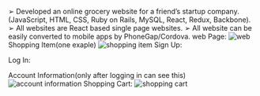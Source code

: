 ➢	Developed an online grocery website for a friend’s startup company. (JavaScript, HTML, CSS, Ruby on Rails, MySQL, React, Redux, Backbone).
➢	All websites are React based single page websites.
➢	All website can be easily converted to mobile apps by PhoneGap/Cordova.
web Page:
![web](https://user-images.githubusercontent.com/29580346/42491839-57450f16-83cb-11e8-94fe-4f86ed3d1769.png)
Shopping Item(one exaple)
![shopping item](https://user-images.githubusercontent.com/29580346/42491848-6434e7e6-83cb-11e8-857a-6b6505a3541e.png)
Sign Up:

Log In:

Account Information(only after logging in can see this)
![account information](https://user-images.githubusercontent.com/29580346/42491841-5c87d760-83cb-11e8-9bc1-479eaf57de9b.png)
Shopping Cart:
![shopping cart](https://user-images.githubusercontent.com/29580346/42491846-60eba886-83cb-11e8-920b-a209c09d45f7.png)
